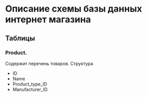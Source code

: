 # Описание схемы базы данных интернет магазина

## Таблицы

### Product. 
Содержит перечень товаров. 
Структура
* ID
* Name
* Product_type_ID
* Manufacturer_ID
